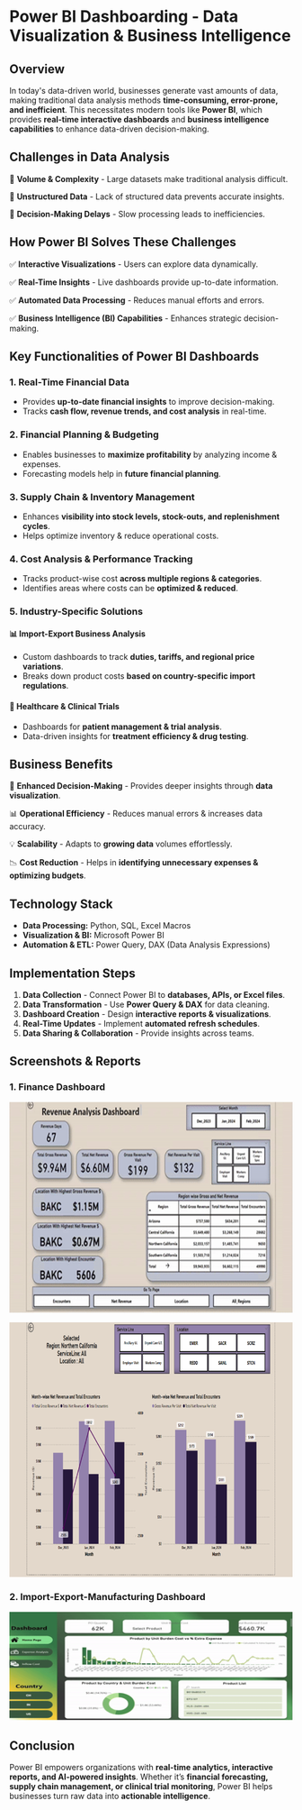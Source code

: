 # Power BI Dashboarding - Data Visualization & Business Intelligence

## **Overview**
In today's data-driven world, businesses generate vast amounts of data, making traditional data analysis methods **time-consuming, error-prone, and inefficient**. This necessitates modern tools like **Power BI**, which provides **real-time interactive dashboards** and **business intelligence capabilities** to enhance data-driven decision-making.

## **Challenges in Data Analysis**

🔹 **Volume & Complexity** - Large datasets make traditional analysis difficult.

🔹 **Unstructured Data** - Lack of structured data prevents accurate insights.

🔹 **Decision-Making Delays** - Slow processing leads to inefficiencies.

## **How Power BI Solves These Challenges**

✅ **Interactive Visualizations** - Users can explore data dynamically.

✅ **Real-Time Insights** - Live dashboards provide up-to-date information.

✅ **Automated Data Processing** - Reduces manual efforts and errors.

✅ **Business Intelligence (BI) Capabilities** - Enhances strategic decision-making.

## **Key Functionalities of Power BI Dashboards**
### **1. Real-Time Financial Data**
- Provides **up-to-date financial insights** to improve decision-making.
- Tracks **cash flow, revenue trends, and cost analysis** in real-time.

### **2. Financial Planning & Budgeting**
- Enables businesses to **maximize profitability** by analyzing income & expenses.
- Forecasting models help in **future financial planning**.

### **3. Supply Chain & Inventory Management**
- Enhances **visibility into stock levels, stock-outs, and replenishment cycles**.
- Helps optimize inventory & reduce operational costs.

### **4. Cost Analysis & Performance Tracking**
- Tracks product-wise cost **across multiple regions & categories**.
- Identifies areas where costs can be **optimized & reduced**.

### **5. Industry-Specific Solutions**
#### **📊 Import-Export Business Analysis**
- Custom dashboards to track **duties, tariffs, and regional price variations**.
- Breaks down product costs **based on country-specific import regulations**.

#### **🏥 Healthcare & Clinical Trials**
- Dashboards for **patient management & trial analysis**.
- Data-driven insights for **treatment efficiency & drug testing**.

## **Business Benefits**

🚀 **Enhanced Decision-Making** - Provides deeper insights through **data visualization**.

📊 **Operational Efficiency** - Reduces manual errors & increases data accuracy.

💡 **Scalability** - Adapts to **growing data** volumes effortlessly.

📉 **Cost Reduction** - Helps in **identifying unnecessary expenses & optimizing budgets**.

## **Technology Stack**
- **Data Processing:** Python, SQL, Excel Macros
- **Visualization & BI:** Microsoft Power BI
- **Automation & ETL:** Power Query, DAX (Data Analysis Expressions)

## **Implementation Steps**
1. **Data Collection** - Connect Power BI to **databases, APIs, or Excel files**.
2. **Data Transformation** - Use **Power Query & DAX** for data cleaning.
3. **Dashboard Creation** - Design **interactive reports & visualizations**.
4. **Real-Time Updates** - Implement **automated refresh schedules**.
5. **Data Sharing & Collaboration** - Provide insights across teams.

## **Screenshots & Reports**

### 1. Finance Dashboard
![Finance Dashboard](resources\FinaceDashboard1.png)

![Finance Dashboard](resources\FinaceDashboard2.png)

### 2. Import-Export-Manufacturing Dashboard
![Dashboard](resources\Import-Export-Manufacture.png)

## **Conclusion**
Power BI empowers organizations with **real-time analytics, interactive reports, and AI-powered insights**. Whether it’s **financial forecasting, supply chain management, or clinical trial monitoring**, Power BI helps businesses turn raw data into **actionable intelligence**.
